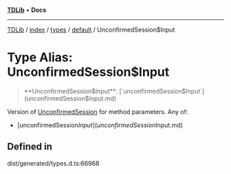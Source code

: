 [**TDLib**](../../../../../../README.md) • **Docs**

***

[TDLib](../../../../../../modules.md) / [index](../../../../../README.md) / [types](../../../README.md) / [default](../README.md) / UnconfirmedSession$Input

# Type Alias: UnconfirmedSession$Input

> **UnconfirmedSession$Input**: [`unconfirmedSession$Input`](unconfirmedSession$Input.md)

Version of [UnconfirmedSession](UnconfirmedSession-1.md) for method parameters.
Any of:
- [unconfirmedSession$Input](unconfirmedSession$Input.md)

## Defined in

dist/generated/types.d.ts:66968

